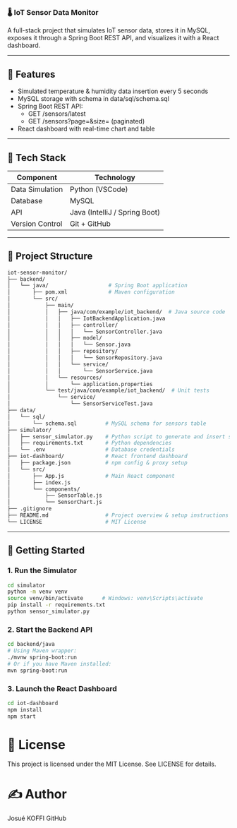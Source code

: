 ### 🌡️ IoT Sensor Data Monitor

A full-stack project that simulates IoT sensor data, stores it in MySQL, exposes it through a Spring Boot REST API, and visualizes it with a React dashboard.


---

## 🚀 Features

- Simulated temperature & humidity data insertion every 5 seconds
- MySQL storage with schema in data/sql/schema.sql
- Spring Boot REST API:
  - GET /sensors/latest
  - GET /sensors?page=&size= (paginated)
- React dashboard with real-time chart and table



---

## 🧰 Tech Stack

| Component       | Technology          |
|-----------------|----------------------|
| Data Simulation | Python (VSCode)     |
| Database        | MySQL               |
| API             | Java (IntelliJ / Spring Boot) |
| Version Control | Git + GitHub        |

---

## 📁 Project Structure

```bash
iot-sensor-monitor/
├── backend/
│   └── java/                   # Spring Boot application
│       ├── pom.xml             # Maven configuration
│       └── src/
│           ├── main/
│           │   ├── java/com/example/iot_backend/  # Java source code
│           │   │   ├── IotBackendApplication.java
│           │   │   ├── controller/
│           │   │   │   └── SensorController.java
│           │   │   ├── model/
│           │   │   │   └── Sensor.java
│           │   │   ├── repository/
│           │   │   │   └── SensorRepository.java
│           │   │   └── service/
│           │   │       └── SensorService.java
│           │   └── resources/
│           │       └── application.properties
│           └── test/java/com/example/iot_backend/  # Unit tests
│               └── service/
│                   └── SensorServiceTest.java
├── data/
│   └── sql/
│       └── schema.sql         # MySQL schema for sensors table
├── simulator/
│   ├── sensor_simulator.py    # Python script to generate and insert sensor data
│   ├── requirements.txt       # Python dependencies
│   └── .env                   # Database credentials
├── iot-dashboard/             # React frontend dashboard
│   ├── package.json           # npm config & proxy setup
│   └── src/
│       ├── App.js             # Main React component
│       ├── index.js
│       └── components/
│           ├── SensorTable.js
│           └── SensorChart.js
├── .gitignore
├── README.md                  # Project overview & setup instructions
└── LICENSE                    # MIT License
```

---

## 🚀 Getting Started

### 1. Run the Simulator

```bash
cd simulator
python -m venv venv
source venv/bin/activate      # Windows: venv\Scripts\activate
pip install -r requirements.txt
python sensor_simulator.py
```

### 2. Start the Backend API

```bash
cd backend/java
# Using Maven wrapper:
./mvnw spring-boot:run
# Or if you have Maven installed:
mvn spring-boot:run
```

### 3. Launch the React Dashboard

```bash
cd iot-dashboard
npm install
npm start
```

# 📄 License

This project is licensed under the MIT License. See LICENSE for details.


# ✍️ Author
Josué KOFFI
GitHub
